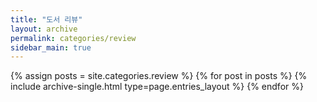 ```yaml
---
title: "도서 리뷰"
layout: archive
permalink: categories/review
sidebar_main: true
---
```


{% assign posts = site.categories.review %}
{% for post in posts %} {% include archive-single.html type=page.entries_layout %} {% endfor %}